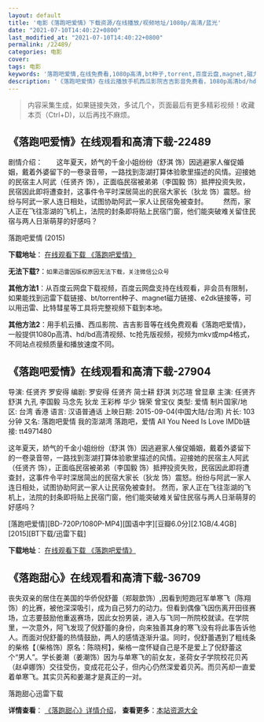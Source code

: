 ```yaml
---
layout: default
title: '电影《落跑吧爱情》下载资源/在线播放/视频地址/1080p/高清/蓝光'
date: "2021-07-10T14:40:22+0800"
last_modified_at: "2021-07-10T14:40:22+0800"
permalink: /22489/
categories: 电影
cover:
tags: 电影
keywords: '落跑吧爱情,在线免费看,1080p高清,bt种子,torrent,百度云盘,magnet,磁力链,迅雷下载资源'
description: '《落跑吧爱情》在线云播放手机西瓜影院吉吉影音免费看，1080p高清bd/hd未删减完整版和tc抢先枪版，mkv/mp4格式，附带bt/torrent种子、magnet/磁力链、百度云盘、网盘资源迅雷下载链接'
---
```


>内容采集生成，如果链接失效，多试几个，页面最后有更多精彩视频！收藏本页（Ctrl+D)，以后再找不麻烦。


## 《落跑吧爱情》在线观看和高清下载-22489

剧情介绍：　　这年夏天，娇气的千金小姐纷纷（舒淇 饰）因逃避家人催促婚姻，戴着外婆留下的一卷录音带，一路找到澎湖打算体验歌里描述的风情。迎接她的民宿主人阿武（任贤齐 饰），正面临民宿被弟弟（李国毅 饰）抵押投资失败，民宿因此即将遭查封，这事件令平时深居简出的民宿大家长（狄龙 饰）震怒。纷纷与阿武一家人连日相处，试图协助阿武一家人让民宿免被查封。 　　然而，家人正在飞往澎湖的飞机上，法院的封条即将贴上民宿门窗，他们能突破难关留住民宿与两人日渐萌芽的好感吗？


落跑吧爱情 (2015)

**下载地址**： [在线观看下载 《落跑吧爱情》](https://www.btbtdy.me/btdy/dy439.html) 


**无法下载?**：`如果迅雷因版权原因无法下载，关注微信公众号 `

**其他方法1**：从百度云网盘下载视频，百度云网盘支持在线观看，非会员有限制，如果能找到迅雷下载链接、bt/torrent种子、magnet磁力链接、e2dk链接等，可以用迅雷、比特彗星等工具将完整视频下载到本地。

**其他方法2**：用手机云播、西瓜影院、吉吉影音等在线免费观看《落跑吧爱情》，一般提供1080p高清、hd/bd高清视频、tc抢先版视频，视频为mkv或mp4格式，不同站点视频质量和播放速度不同。


## 《落跑吧爱情》在线观看和高清下载-27904

导演: 任贤齐 罗安得 编剧: 罗安得 任贤齐 简士耕 舒淇 刘芯瑄 曾显章 主演: 任贤齐 舒淇 九孔 李国毅 马念先 狄龙 王彩桦 华少 锦荣 曾宝仪 类型: 爱情 制片国家/地区: 台湾 香港 语言: 汉语普通话 上映日期: 2015-09-04(中国大陆/台湾) 片长: 103分钟 又名: 落跑吧愛情 我的澎湖湾 落跑吧，爱情 All You Need Is Love IMDb链接: tt4971480

这年夏天，娇气的千金小姐纷纷（舒淇 饰）因逃避家人催促婚姻，戴着外婆留下的一卷录音带，一路找到澎湖打算体验歌里描述的风情。迎接她的民宿主人阿武（任贤齐 饰），正面临民宿被弟弟（李国毅 饰）抵押投资失败，民宿因此即将遭查封，这事件令平时深居简出的民宿大家长（狄龙 饰）震怒。纷纷与阿武一家人连日相处，试图协助阿武一家人让民宿免被查封。 然而，家人正在飞往澎湖的飞机上，法院的封条即将贴上民宿门窗，他们能突破难关留住民宿与两人日渐萌芽的好感吗？


[落跑吧爱情][BD-720P/1080P-MP4][国语中字][豆瓣6.0分][2.1GB/4.4GB][2015][BT下载/迅雷下载]

**下载地址**： [在线观看下载 《落跑吧爱情》](https://www.btdx8.com/torrent/all_you_need_is_love_2015.html) 


## 《落跑甜心》在线观看和高清下载-36709

丧失双亲的居住在美国的华侨倪舒蕾（郑靓歆饰）,因看到短跑冠军单寒飞（陈翔饰）的比赛，被他深深吸引，成为自己努力的动力。但看到偶像飞因伤离开田径赛场，立志要鼓励他重返赛场，因此女扮男装，进入与飞同一所院校就读。在学院里，一次意外，阿飞发现了倪舒蕾的身份，向来独善其身的寒飞没有将此事告诉他人。而面对倪舒蕾的热情鼓励，两人的感情逐渐升温。同时，倪舒蕾遇到了粗线条的柴格【（柴格饰）原名：陈晓柯】，柴格一度怀疑自己是不是爱上了倪舒蕾这个&ldquo;男人”。学长姜潮（姜潮饰）因为与单寒飞的前女友，圣荷女子学院校花贝芮（赵卓娜饰）交往受伤，变成花花公子，但内心仍然深爱着贝芮。而贝芮却一直爱着单寒飞。其实贝芮和姜潮才是真正的一对。</p>


落跑甜心迅雷下载

**详情查看**： [《落跑甜心》详情介绍](/movie/36709/)， **查看更多**：[本站资源大全](/movie/t/all/)

